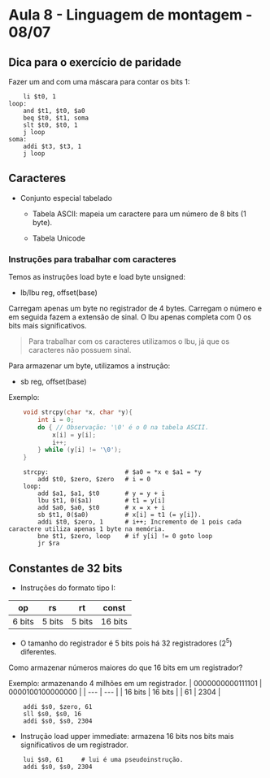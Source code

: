 # Aula 8 - Linguagem de montagem - 08/07

## Dica para o exercício de paridade

Fazer um and com uma máscara para contar os bits 1:

```assembly
    li $t0, 1
loop: 
    and $t1, $t0, $a0
    beq $t0, $t1, soma
    slt $t0, $t0, 1
    j loop
soma: 
    addi $t3, $t3, 1
    j loop
```

## Caracteres

- Conjunto especial tabelado
  - Tabela ASCII: mapeia um caractere para um número de 8 bits (1 byte).

  - Tabela Unicode

### Instruções para trabalhar com caracteres

Temos as instruções load byte e load byte unsigned:

- lb/lbu reg, offset(base)

Carregam apenas um byte no registrador de 4 bytes. Carregam o número e em seguida fazem a extensão de sinal. O lbu apenas completa com 0 os bits mais significativos.

> Para trabalhar com os caracteres utilizamos o lbu, já que os caracteres não possuem sinal.

Para armazenar um byte, utilizamos a instrução:

- sb reg, offset(base)

Exemplo:

```c
    void strcpy(char *x, char *y){
        int i = 0;
        do { // Observação: '\0' é o 0 na tabela ASCII.
            x[i] = y[i];
            i++;
        } while (y[i] != '\0');
    }
```

```assembly
    strcpy:                     # $a0 = *x e $a1 = *y
        add $t0, $zero, $zero   # i = 0
    loop:
        add $a1, $a1, $t0       # y = y + i
        lbu $t1, 0($a1)         # t1 = y[i]
        add $a0, $a0, $t0       # x = x + i
        sb $t1, 0($a0)          # x[i] = t1 (= y[i]). 
        addi $t0, $zero, 1      # i++; Incremento de 1 pois cada caractere utiliza apenas 1 byte na memória.
        bne $t1, $zero, loop    # if y[i] != 0 goto loop
        jr $ra
```

## Constantes de 32 bits

- Instruções do formato tipo I:

| op | rs | rt | const |
| --- | --- | --- | --- |
| 6 bits | 5 bits | 5 bits | 16 bits |

- O tamanho do registrador é 5 bits pois há 32 registradores ($2^5$) diferentes.

Como armazenar números maiores do que 16 bits em um registrador? 

Exemplo: armazenando 4 milhões em um registrador.
| 0000000000111101 | 0000100100000000 |
| --- | --- |
| 16 bits | 16 bits |
| 61 | 2304 |

```assembly
    addi $s0, $zero, 61
    sll $s0, $s0, 16
    addi $s0, $s0, 2304
```

- Instrução load upper immediate: armazena 16 bits nos bits mais significativos de um registrador. 

```assembly
    lui $s0, 61     # lui é uma pseudoinstrução.
    addi $s0, $s0, 2304
```